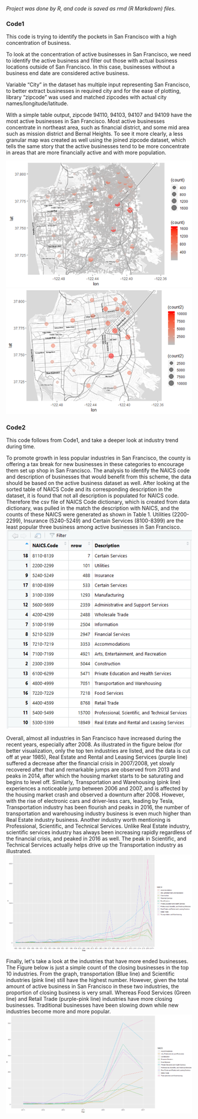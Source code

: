 *Project was done by R, and code is saved as rmd (R Markdown) files.*

### Code1 ###
This code is trying to identify the pockets in San Francisco with a high concentration of business.

To look at the concentration of active businesses in San Francisco, we need to identify the active business and filter out those with actual business locations outside of San Francisco. In this case, businesses without a business end date are considered active business. 

Variable “City” in the dataset has multiple input representing San Francisco, to better extract businesses in required city and for the ease of plotting, library “zipcode” was used and matched zipcodes with actual city names/longitude/latitude. 

With a simple table output, zipcode 94110, 94103, 94107 and 94109 have the most active businesses in San Francisco. Most active businesses concentrate in northeast area, such as financial district, and some mid area such as mission district and Bernal Heights. To see it more clearly, a less granular map was created as well using the joined zipcode dataset, which tells the same story that the active businesses tend to be more concentrate in areas that are more financially active and with more population.

![](https://github.com/KpJu/San-Francisco-Business-Industry-Analysis/blob/master/Output/Plot1.PNG)
![](https://github.com/KpJu/San-Francisco-Business-Industry-Analysis/blob/master/Output/Plot2.PNG)

### Code2 ###
This code follows from Code1, and take a deeper look at industry trend during time.

To promote growth in less popular industries in San Francisco, the county is offering a tax break for new businesses in these categories to encourage them set up shop in San Francisco. The analysis to identify the NAICS code and description of businesses that would benefit from this scheme, the data should be based on the active business dataset as well. After looking at the sorted table of NAICS Code and its corresponding description in the dataset, it is found that not all description is populated for NAICS code. Therefore the csv file of NAICS Code dictionary, which is created from data dictionary, was pulled in the match the description with NAICS, and the counts of these NAICS were generated as shown in Table 1. Utilities (2200-2299), Insurance (5240-5249) and Certain Services (8100-8399) are the least popular three business among active businesses in San Francisco.
![](https://github.com/KpJu/San-Francisco-Business-Industry-Analysis/blob/master/Output/Table.png)

Overall, almost all industries in San Francisco have increased during the recent years, especially after 2008. As illustrated in the figure below (for better visualization, only the top ten industries are listed, and the data is cut off at year 1985), Real Estate and Rental and Leasing Services (purple line) suffered a decrease after the financial crisis in 2007/2008, yet slowly recovered after that and remarkable jumps are observed from 2013 and peaks in 2014, after which the housing market starts to be saturating and begins to level off. Similarly, Transportation and Warehousing (pink line) experiences a noticeable jump between 2006 and 2007, and is affected by the housing market crash and observed a downturn after 2008. However, with the rise of electronic cars and driver-less cars, leading by Tesla, Transportation industry has been flourish and peaks in 2016, the number of transportation and warehousing industry business is even much higher than Real Estate industry business. Another industry worth mentioning is Professional, Scientific, and Technical Services. Unlike Real Estate industry, scientific services industry has always been increasing rapidly regardless of the financial crisis, and peaked in 2016 as well. The peak in Scientific, and Technical Services actually helps drive up the Transportation industry as illustrated.
![](https://github.com/KpJu/San-Francisco-Business-Industry-Analysis/blob/master/Output/Plot3.png)

Finally, let's take a look at the industries that have more ended businesses. The Figure below is just a simple count of the closing businesses in the top 10 industries. From the graph, transportation (Blue line) and Scientific industries (pink line) still have the highest number. However, given the total amount of active business in San Francisco in these two industries, the proportion of closing business is very small. Whereas Food Services (Green line) and Retail Trade (purple-pink line) industries have more closing businesses. Traditional businesses have been slowing down while new industries become more and more popular. 
![](https://github.com/KpJu/San-Francisco-Business-Industry-Analysis/blob/master/Output/Plot4.png)
